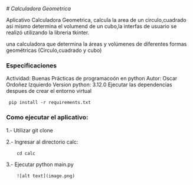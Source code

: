<em> # Calculadora Geometrica </em>

 Aplicativo Calculadora Geometrica, calcula la area de un circulo,cuadrado asi mismo determina el volumend de un cubo,la interfas de usuario se realizó utilizando la libreria tkinter.

una calculadora que determina la áreas  y volúmenes de diferentes formas geométricas (Circulo,cuadrado y cubo)

### Especificaciones ###
Actividad: Buenas Prácticas de programacoón en python
Autor: Oscar Ordoñez Izquierdo
Version python: 3.12.0
Ejecutar las dependencias despues de crear el entorno virtual

     pip install -r requirements.txt 

### Como ejecutar el aplicativo: ###

  1.- Utilizar git clone 


  2.- Ingresar al directorio calc:
    
        cd calc

  3.- Ejecutar
        python main.py

        ![alt text](image.png)




